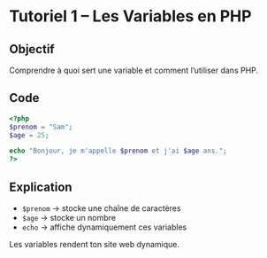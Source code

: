 # Tutoriel 1 – Les Variables en PHP

## Objectif
Comprendre à quoi sert une variable et comment l’utiliser dans PHP.

## Code

```php
<?php
$prenom = "Sam";
$age = 25;

echo "Bonjour, je m'appelle $prenom et j'ai $age ans.";
?>
```

## Explication
- `$prenom` → stocke une chaîne de caractères
- `$age` → stocke un nombre
- `echo` → affiche dynamiquement ces variables

Les variables rendent ton site web dynamique.
